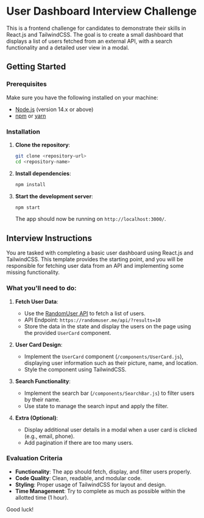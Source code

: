 
# User Dashboard Interview Challenge

This is a frontend challenge for candidates to demonstrate their skills in React.js and TailwindCSS. The goal is to create a small dashboard that displays a list of users fetched from an external API, with a search functionality and a detailed user view in a modal.

## Getting Started

### Prerequisites
Make sure you have the following installed on your machine:
- [Node.js](https://nodejs.org/en/) (version 14.x or above)
- [npm](https://www.npmjs.com/) or [yarn](https://yarnpkg.com/)

### Installation

1. **Clone the repository**:
   ```bash
   git clone <repository-url>
   cd <repository-name>
   ```

2. **Install dependencies**:
   ```bash
   npm install
   ```

3. **Start the development server**:
   ```bash
   npm start
   ```

   The app should now be running on `http://localhost:3000/`.

## Interview Instructions

You are tasked with completing a basic user dashboard using React.js and TailwindCSS. This template provides the starting point, and you will be responsible for fetching user data from an API and implementing some missing functionality.

### What you'll need to do:

1. **Fetch User Data**:
   - Use the [RandomUser API](https://randomuser.me/) to fetch a list of users. 
   - API Endpoint: `https://randomuser.me/api/?results=10`
   - Store the data in the state and display the users on the page using the provided `UserCard` component.

2. **User Card Design**:
   - Implement the `UserCard` component (`/components/UserCard.js`), displaying user information such as their picture, name, and location.
   - Style the component using TailwindCSS.

3. **Search Functionality**:
   - Implement the search bar (`/components/SearchBar.js`) to filter users by their name.
   - Use state to manage the search input and apply the filter.

4. **Extra (Optional)**:
   - Display additional user details in a modal when a user card is clicked (e.g., email, phone).
   - Add pagination if there are too many users.

### Evaluation Criteria

- **Functionality**: The app should fetch, display, and filter users properly.
- **Code Quality**: Clean, readable, and modular code.
- **Styling**: Proper usage of TailwindCSS for layout and design.
- **Time Management**: Try to complete as much as possible within the allotted time (1 hour).

Good luck!
